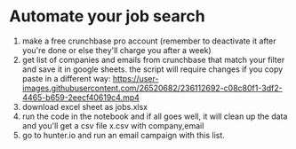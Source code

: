 # Automate your job search

1. make a free crunchbase pro account (remember to deactivate it after you're done or else they'll charge you after a week)
2. get list of companies and emails from crunchbase that match your filter and save it in google sheets. the script will require changes if you copy paste in a different way:
https://user-images.githubusercontent.com/26520682/236112692-c08c80f1-3df2-4465-b659-2eecf40619c4.mp4
4. download excel sheet as jobs.xlsx
5. run the code in the notebook and if all goes well, it will clean up the data and you'll get a csv file x.csv with company,email
6. go to hunter.io and run an email campaign with this list.

